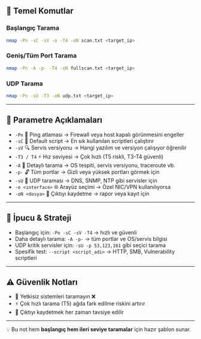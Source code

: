 ## 🚀 Temel Komutlar

### Başlangıç Tarama
```bash
nmap -Pn -sC -sV -o -T4 -oN scan.txt <target_ip>
```

### Geniş/Tüm Port Tarama
```bash
nmap -Pn -A -p- -T4 -oN fullscan.txt <target_ip>
```

### UDP Tarama
```bash
nmap -Pn -sU -T3 -oN udp.txt <target_ip>
```

---

## 🧩 Parametre Açıklamaları
- `-Pn` 🚫 Ping atlaması → Firewall veya host kapalı görünmesini engeller  
- `-sC` 📜 Default script → En sık kullanılan scriptleri çalıştırır  
- `-sV` 🔍 Servis versiyonu → Hangi yazılım ve versiyon çalışıyor öğrenilir  
- `-T3 / T4` ⚡ Hız seviyesi → Çok hızlı (T5 riskli, T3-T4 güvenli)  
- `-A` 🔎 Detaylı tarama → OS tespiti, servis versiyonu, traceroute vb.  
- `-p-` 🔓 Tüm portlar → Gizli veya yüksek portları görmek için  
- `-sU` 📡 UDP taraması → DNS, SNMP, NTP gibi servisler için  
- `-e <interface>` 🌐 Arayüz seçimi → Özel NIC/VPN kullanılıyorsa  
- `-oN <dosya>` 💾 Çıktıyı kaydetme → rapor veya kayıt için  

---

## 🎯 İpucu & Strateji
- Başlangıç için: `-Pn -sC -sV -T4` → hızlı ve güvenli  
- Daha detaylı tarama: `-A -p-` → tüm portlar ve OS/servis bilgisi  
- UDP kritik servisler için: `-sU -p 53,123,161` gibi seçici tarama  
- Spesifik test: `--script <script_adi>` → HTTP, SMB, Vulnerability scriptleri  

---

## ⚠️ Güvenlik Notları
- 👀 Yetkisiz sistemleri taramayın ❌  
- ⚡ Çok hızlı tarama (T5) ağda fark edilme riskini artırır  
- 💾 Çıktıyı kaydetmek her zaman tavsiye edilir  

---

💡 Bu not hem **başlangıç hem ileri seviye taramalar** için hazır şablon sunar.  

